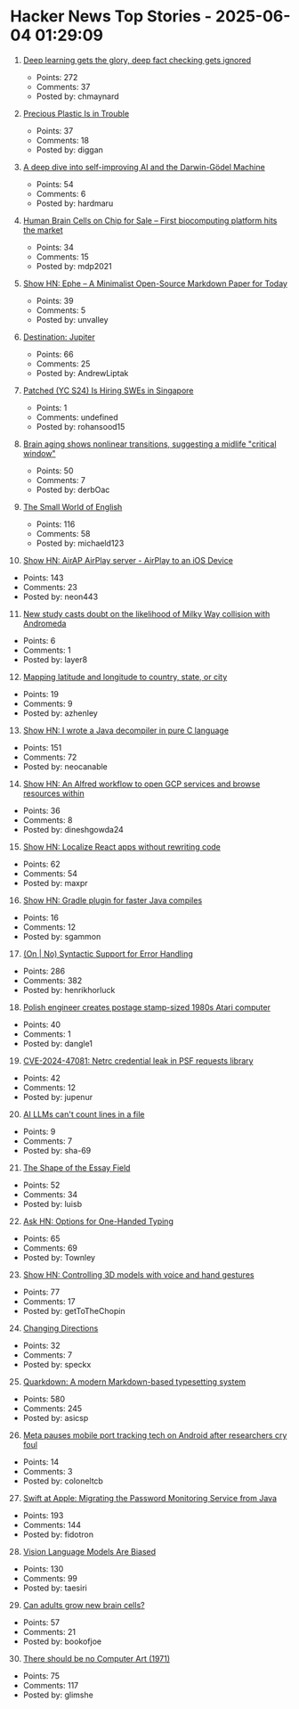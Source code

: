 # Hacker News Top Stories - 2025-06-04 01:29:09

1. [Deep learning gets the glory, deep fact checking gets ignored](https://rachel.fast.ai/posts/2025-06-04-enzyme-ml-fails/index.html)
   - Points: 272
   - Comments: 37
   - Posted by: chmaynard

2. [Precious Plastic Is in Trouble](https://www.preciousplastic.com//news/problems-in-precious-plastic)
   - Points: 37
   - Comments: 18
   - Posted by: diggan

3. [A deep dive into self-improving AI and the Darwin-Gödel Machine](https://richardcsuwandi.github.io/blog/2025/dgm/)
   - Points: 54
   - Comments: 6
   - Posted by: hardmaru

4. [Human Brain Cells on Chip for Sale – First biocomputing platform hits the market](https://spectrum.ieee.org/biological-computer-for-sale)
   - Points: 34
   - Comments: 15
   - Posted by: mdp2021

5. [Show HN: Ephe – A Minimalist Open-Source Markdown Paper for Today](https://github.com/unvalley/ephe)
   - Points: 39
   - Comments: 5
   - Posted by: unvalley

6. [Destination: Jupiter](https://clarkesworldmagazine.com/liptak_06_25/)
   - Points: 66
   - Comments: 25
   - Posted by: AndrewLiptak

7. [Patched (YC S24) Is Hiring SWEs in Singapore](https://www.ycombinator.com/companies/patched/jobs/hgDeMBr-software-engineer)
   - Points: 1
   - Comments: undefined
   - Posted by: rohansood15

8. [Brain aging shows nonlinear transitions, suggesting a midlife "critical window"](https://www.pnas.org/doi/10.1073/pnas.2416433122)
   - Points: 50
   - Comments: 7
   - Posted by: derbOac

9. [The Small World of English](https://www.inotherwords.app/linguabase/)
   - Points: 116
   - Comments: 58
   - Posted by: michaeld123

10. [Show HN: AirAP AirPlay server - AirPlay to an iOS Device](https://github.com/neon443/AirAP)
   - Points: 143
   - Comments: 23
   - Posted by: neon443

11. [New study casts doubt on the likelihood of Milky Way collision with Andromeda](https://www.durham.ac.uk/departments/academic/physics/news/new-study-casts-doubt-on-the-likelihood-of-milky-way-collision-with-andromeda/)
   - Points: 6
   - Comments: 1
   - Posted by: layer8

12. [Mapping latitude and longitude to country, state, or city](https://austinhenley.com/blog/coord2state.html)
   - Points: 19
   - Comments: 9
   - Posted by: azhenley

13. [Show HN: I wrote a Java decompiler in pure C language](https://github.com/neocanable/garlic)
   - Points: 151
   - Comments: 72
   - Posted by: neocanable

14. [Show HN: An Alfred workflow to open GCP services and browse resources within](https://github.com/dineshgowda24/alfred-gcp-workflow)
   - Points: 36
   - Comments: 8
   - Posted by: dineshgowda24

15. [Show HN: Localize React apps without rewriting code](https://github.com/lingodotdev/lingo.dev)
   - Points: 62
   - Comments: 54
   - Posted by: maxpr

16. [Show HN: Gradle plugin for faster Java compiles](https://github.com/elide-dev/gradle)
   - Points: 16
   - Comments: 12
   - Posted by: sgammon

17. [(On | No) Syntactic Support for Error Handling](https://go.dev/blog/error-syntax)
   - Points: 286
   - Comments: 382
   - Posted by: henrikhorluck

18. [Polish engineer creates postage stamp-sized 1980s Atari computer](https://arstechnica.com/gadgets/2025/06/polish-engineer-creates-postage-stamp-sized-1980s-atari-computer/)
   - Points: 40
   - Comments: 1
   - Posted by: dangle1

19. [CVE-2024-47081: Netrc credential leak in PSF requests library](https://seclists.org/fulldisclosure/2025/Jun/2)
   - Points: 42
   - Comments: 12
   - Posted by: jupenur

20. [AI LLMs can't count lines in a file](undefined)
   - Points: 9
   - Comments: 7
   - Posted by: sha-69

21. [The Shape of the Essay Field](https://paulgraham.com/field.html)
   - Points: 52
   - Comments: 34
   - Posted by: luisb

22. [Ask HN: Options for One-Handed Typing](undefined)
   - Points: 65
   - Comments: 69
   - Posted by: Townley

23. [Show HN: Controlling 3D models with voice and hand gestures](https://github.com/collidingScopes/3d-model-playground)
   - Points: 77
   - Comments: 17
   - Posted by: getToTheChopin

24. [Changing Directions](https://jacobian.org/2025/jun/3/changing-directions/)
   - Points: 32
   - Comments: 7
   - Posted by: speckx

25. [Quarkdown: A modern Markdown-based typesetting system](https://github.com/iamgio/quarkdown)
   - Points: 580
   - Comments: 245
   - Posted by: asicsp

26. [Meta pauses mobile port tracking tech on Android after researchers cry foul](https://www.theregister.com/2025/06/03/meta_pauses_android_tracking_tech/)
   - Points: 14
   - Comments: 3
   - Posted by: coloneltcb

27. [Swift at Apple: Migrating the Password Monitoring Service from Java](https://www.swift.org/blog/swift-at-apple-migrating-the-password-monitoring-service-from-java/)
   - Points: 193
   - Comments: 144
   - Posted by: fidotron

28. [Vision Language Models Are Biased](https://vlmsarebiased.github.io/)
   - Points: 130
   - Comments: 99
   - Posted by: taesiri

29. [Can adults grow new brain cells?](https://www.livescience.com/health/neuroscience/can-adults-grow-new-brain-cells)
   - Points: 57
   - Comments: 21
   - Posted by: bookofjoe

30. [There should be no Computer Art (1971)](https://dam.org/museum/essays_ui/essays/there-should-be-no-computer-art/)
   - Points: 75
   - Comments: 117
   - Posted by: glimshe

